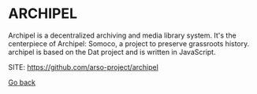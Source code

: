 # ARCHIPEL

 Archipel is a decentralized archiving and media library system.
 It's the centerpiece of Archipel: Somoco, a project to preserve
 grassroots history. archipel is based on the Dat project and is
 written in JavaScript.
 
 SITE: https://github.com/arso-project/archipel

 [Go back](./)
